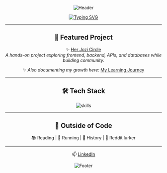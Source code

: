<div align="center">

![Header](https://capsule-render.vercel.app/api?type=waving&color=6C63FF&height=150&section=header&text=Hi,%20I'm%20Antonette!%20👾&fontColor=fff&fontSize=35)

[![Typing SVG](https://readme-typing-svg.herokuapp.com?font=Fira+Code&size=22&pause=1000&color=6C63FF&center=true&vCenter=true&width=650&lines=Aspiring+Software+Engineer;Quality+Assurance+%26+Testing+Engineering;Driven+%26+Results-Oriented;Collaborator+%26+Team+Player;Creative+Frontend+Enthusiast;Community+Builder+at+Heart)](https://git.io/typing-svg)

---

## 🚀 Featured Project
✨ [Her Jozi Circle](https://github.com/nettemhandu/Her-Jozi-Circle)  
*A hands-on project exploring frontend, backend, APIs, and databases while building community.*  

✨ *Also documenting my growth here:* [My Learning Journey](https://github.com/nettemhandu/My-learning-journey)  

---

## 🛠️ Tech Stack  
![skills](https://skillicons.dev/icons?i=python,java,flask,html,css,js,mysql)

---

## 🌈 Outside of Code
📚 Reading | 🏃 Running | 🏺 History | 👀 Reddit lurker

---

📫 [LinkedIn](https://www.linkedin.com/in/antonette-mhandu-2447a9240)

![Footer](https://capsule-render.vercel.app/api?type=waving&color=6C63FF&height=100&section=footer)

</div>
